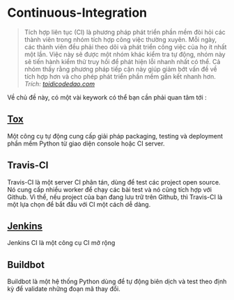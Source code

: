 # Continuous-Integration

> Tích hợp liên tục (CI) là phương pháp phát triển phần mềm đòi hỏi các thành viên trong nhóm tích hợp công việc thường xuyên.
Mỗi ngày, các thành viên đều phải theo dõi và phát triển công việc của họ ít nhất một lần.
Việc này sẽ được một nhóm khác kiểm tra tự động, nhóm này sẽ tiến hành kiểm thử truy hồi để phát hiện lỗi nhanh nhất có thể.
Cả nhóm thấy rằng phương pháp tiếp cận này giúp giảm bớt vấn đề về tích hợp hơn và cho phép phát triển phần mềm gắn kết nhanh hơn.
_Trích: [toidicodedao.com](https://toidicodedao.com/2015/08/27/giai-thich-don-gian-ve-ci-continuous-integration-tich-hop-lien-tuc/)_

Về chủ đề này, có một vài keywork có thể bạn cần phải quan tâm tới :


## [Tox](https://github.com/locvx1234/Continuous-Integration/tree/master/tox)
Một công cụ tự động cung cấp giải pháp packaging, testing và deployment phần mềm Python từ giao diện console hoặc CI server.


## Travis-CI
Travis-CI là một server CI phân tán, dùng để test các project open source.
Nó cung cấp nhiều worker để chạy các bài test và nó cũng tích hợp với Github.
Vì thể, nếu project của bạn đang lưu trữ trên Github, thì Travis-CI là một lựa chọn để bắt đầu với CI một cách dễ dàng.

## [Jenkins](https://github.com/locvx1234/deployment-with-jenkins)

Jenkins CI là một công cụ CI mở rộng


## Buildbot

Buildbot là một hệ thống Python dùng để tự động biên dịch và test theo định kỳ để validate những đoạn mã thay đổi.
